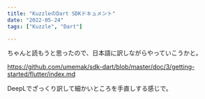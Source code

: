```yaml
---
title: "KuzzleのDart SDKドキュメント"
date: "2022-05-24"
tags: ["Kuzzle", "Dart"]

---
```


ちゃんと読もうと思ったので、日本語に訳しながらやっていこうかと。

https://github.com/umemak/sdk-dart/blob/master/doc/3/getting-started/flutter/index.md

DeepLでざっくり訳して細かいところを手直しする感じで。
